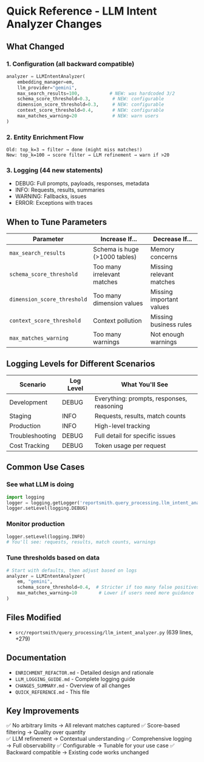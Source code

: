 # Quick Reference - LLM Intent Analyzer Changes

## What Changed

### 1. Configuration (all backward compatible)
```python
analyzer = LLMIntentAnalyzer(
    embedding_manager=em,
    llm_provider="gemini",
    max_search_results=100,           # NEW: was hardcoded 3/2
    schema_score_threshold=0.3,        # NEW: configurable
    dimension_score_threshold=0.3,     # NEW: configurable  
    context_score_threshold=0.4,       # NEW: configurable
    max_matches_warning=20             # NEW: warn users
)
```

### 2. Entity Enrichment Flow
```
Old: top_k=3 → filter → done (might miss matches!)
New: top_k=100 → score filter → LLM refinement → warn if >20
```

### 3. Logging (44 new statements)
- DEBUG: Full prompts, payloads, responses, metadata
- INFO: Requests, results, summaries
- WARNING: Fallbacks, issues
- ERROR: Exceptions with traces

## When to Tune Parameters

| Parameter | Increase If... | Decrease If... |
|-----------|----------------|----------------|
| `max_search_results` | Schema is huge (>1000 tables) | Memory concerns |
| `schema_score_threshold` | Too many irrelevant matches | Missing relevant matches |
| `dimension_score_threshold` | Too many dimension values | Missing important values |
| `context_score_threshold` | Context pollution | Missing business rules |
| `max_matches_warning` | Too many warnings | Not enough warnings |

## Logging Levels for Different Scenarios

| Scenario | Log Level | What You'll See |
|----------|-----------|-----------------|
| Development | DEBUG | Everything: prompts, responses, reasoning |
| Staging | INFO | Requests, results, match counts |
| Production | INFO | High-level tracking |
| Troubleshooting | DEBUG | Full detail for specific issues |
| Cost Tracking | DEBUG | Token usage per request |

## Common Use Cases

### See what LLM is doing
```python
import logging
logger = logging.getLogger('reportsmith.query_processing.llm_intent_analyzer')
logger.setLevel(logging.DEBUG)
```

### Monitor production
```python
logger.setLevel(logging.INFO)
# You'll see: requests, results, match counts, warnings
```

### Tune thresholds based on data
```python
# Start with defaults, then adjust based on logs
analyzer = LLMIntentAnalyzer(
    em, "gemini",
    schema_score_threshold=0.4,  # Stricter if too many false positives
    max_matches_warning=10        # Lower if users need more guidance
)
```

## Files Modified
- `src/reportsmith/query_processing/llm_intent_analyzer.py` (639 lines, +279)

## Documentation
- `ENRICHMENT_REFACTOR.md` - Detailed design and rationale
- `LLM_LOGGING_GUIDE.md` - Complete logging guide
- `CHANGES_SUMMARY.md` - Overview of all changes
- `QUICK_REFERENCE.md` - This file

## Key Improvements
✅ No arbitrary limits → All relevant matches captured
✅ Score-based filtering → Quality over quantity  
✅ LLM refinement → Contextual understanding
✅ Comprehensive logging → Full observability
✅ Configurable → Tunable for your use case
✅ Backward compatible → Existing code works unchanged
